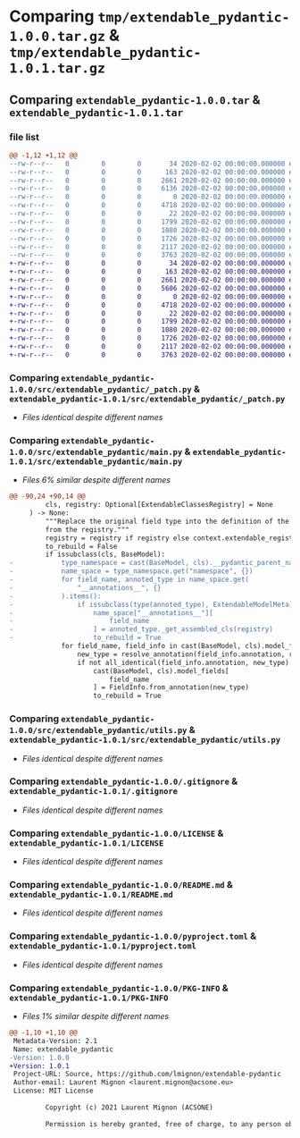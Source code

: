 # Comparing `tmp/extendable_pydantic-1.0.0.tar.gz` & `tmp/extendable_pydantic-1.0.1.tar.gz`

## Comparing `extendable_pydantic-1.0.0.tar` & `extendable_pydantic-1.0.1.tar`

### file list

```diff
@@ -1,12 +1,12 @@
--rw-r--r--   0        0        0       34 2020-02-02 00:00:00.000000 extendable_pydantic-1.0.0/extendable_pydantic_patcher.pth
--rw-r--r--   0        0        0      163 2020-02-02 00:00:00.000000 extendable_pydantic-1.0.0/src/extendable_pydantic/__init__.py
--rw-r--r--   0        0        0     2661 2020-02-02 00:00:00.000000 extendable_pydantic-1.0.0/src/extendable_pydantic/_patch.py
--rw-r--r--   0        0        0     6136 2020-02-02 00:00:00.000000 extendable_pydantic-1.0.0/src/extendable_pydantic/main.py
--rw-r--r--   0        0        0        0 2020-02-02 00:00:00.000000 extendable_pydantic-1.0.0/src/extendable_pydantic/py.typed
--rw-r--r--   0        0        0     4718 2020-02-02 00:00:00.000000 extendable_pydantic-1.0.0/src/extendable_pydantic/utils.py
--rw-r--r--   0        0        0       22 2020-02-02 00:00:00.000000 extendable_pydantic-1.0.0/src/extendable_pydantic/version.py
--rw-r--r--   0        0        0     1799 2020-02-02 00:00:00.000000 extendable_pydantic-1.0.0/.gitignore
--rw-r--r--   0        0        0     1080 2020-02-02 00:00:00.000000 extendable_pydantic-1.0.0/LICENSE
--rw-r--r--   0        0        0     1726 2020-02-02 00:00:00.000000 extendable_pydantic-1.0.0/README.md
--rw-r--r--   0        0        0     2117 2020-02-02 00:00:00.000000 extendable_pydantic-1.0.0/pyproject.toml
--rw-r--r--   0        0        0     3763 2020-02-02 00:00:00.000000 extendable_pydantic-1.0.0/PKG-INFO
+-rw-r--r--   0        0        0       34 2020-02-02 00:00:00.000000 extendable_pydantic-1.0.1/extendable_pydantic_patcher.pth
+-rw-r--r--   0        0        0      163 2020-02-02 00:00:00.000000 extendable_pydantic-1.0.1/src/extendable_pydantic/__init__.py
+-rw-r--r--   0        0        0     2661 2020-02-02 00:00:00.000000 extendable_pydantic-1.0.1/src/extendable_pydantic/_patch.py
+-rw-r--r--   0        0        0     5606 2020-02-02 00:00:00.000000 extendable_pydantic-1.0.1/src/extendable_pydantic/main.py
+-rw-r--r--   0        0        0        0 2020-02-02 00:00:00.000000 extendable_pydantic-1.0.1/src/extendable_pydantic/py.typed
+-rw-r--r--   0        0        0     4718 2020-02-02 00:00:00.000000 extendable_pydantic-1.0.1/src/extendable_pydantic/utils.py
+-rw-r--r--   0        0        0       22 2020-02-02 00:00:00.000000 extendable_pydantic-1.0.1/src/extendable_pydantic/version.py
+-rw-r--r--   0        0        0     1799 2020-02-02 00:00:00.000000 extendable_pydantic-1.0.1/.gitignore
+-rw-r--r--   0        0        0     1080 2020-02-02 00:00:00.000000 extendable_pydantic-1.0.1/LICENSE
+-rw-r--r--   0        0        0     1726 2020-02-02 00:00:00.000000 extendable_pydantic-1.0.1/README.md
+-rw-r--r--   0        0        0     2117 2020-02-02 00:00:00.000000 extendable_pydantic-1.0.1/pyproject.toml
+-rw-r--r--   0        0        0     3763 2020-02-02 00:00:00.000000 extendable_pydantic-1.0.1/PKG-INFO
```

### Comparing `extendable_pydantic-1.0.0/src/extendable_pydantic/_patch.py` & `extendable_pydantic-1.0.1/src/extendable_pydantic/_patch.py`

 * *Files identical despite different names*

### Comparing `extendable_pydantic-1.0.0/src/extendable_pydantic/main.py` & `extendable_pydantic-1.0.1/src/extendable_pydantic/main.py`

 * *Files 6% similar despite different names*

```diff
@@ -90,24 +90,14 @@
         cls, registry: Optional[ExtendableClassesRegistry] = None
     ) -> None:
         """Replace the original field type into the definition of the field by the one
         from the registry."""
         registry = registry if registry else context.extendable_registry.get()
         to_rebuild = False
         if issubclass(cls, BaseModel):
-            type_namespace = cast(BaseModel, cls).__pydantic_parent_namespace__ or {}
-            name_space = type_namespace.get("namespace", {})
-            for field_name, annoted_type in name_space.get(
-                "__annotations__", {}
-            ).items():
-                if issubclass(type(annoted_type), ExtendableModelMeta):
-                    name_space["__annotations__"][
-                        field_name
-                    ] = annoted_type._get_assembled_cls(registry)
-                    to_rebuild = True
             for field_name, field_info in cast(BaseModel, cls).model_fields.items():
                 new_type = resolve_annotation(field_info.annotation, registry)
                 if not all_identical(field_info.annotation, new_type):
                     cast(BaseModel, cls).model_fields[
                         field_name
                     ] = FieldInfo.from_annotation(new_type)
                     to_rebuild = True
```

### Comparing `extendable_pydantic-1.0.0/src/extendable_pydantic/utils.py` & `extendable_pydantic-1.0.1/src/extendable_pydantic/utils.py`

 * *Files identical despite different names*

### Comparing `extendable_pydantic-1.0.0/.gitignore` & `extendable_pydantic-1.0.1/.gitignore`

 * *Files identical despite different names*

### Comparing `extendable_pydantic-1.0.0/LICENSE` & `extendable_pydantic-1.0.1/LICENSE`

 * *Files identical despite different names*

### Comparing `extendable_pydantic-1.0.0/README.md` & `extendable_pydantic-1.0.1/README.md`

 * *Files identical despite different names*

### Comparing `extendable_pydantic-1.0.0/pyproject.toml` & `extendable_pydantic-1.0.1/pyproject.toml`

 * *Files identical despite different names*

### Comparing `extendable_pydantic-1.0.0/PKG-INFO` & `extendable_pydantic-1.0.1/PKG-INFO`

 * *Files 1% similar despite different names*

```diff
@@ -1,10 +1,10 @@
 Metadata-Version: 2.1
 Name: extendable_pydantic
-Version: 1.0.0
+Version: 1.0.1
 Project-URL: Source, https://github.com/lmignon/extendable-pydantic
 Author-email: Laurent Mignon <laurent.mignon@acsone.eu>
 License: MIT License
         
         Copyright (c) 2021 Laurent Mignon (ACSONE)
         
         Permission is hereby granted, free of charge, to any person obtaining a copy
```

